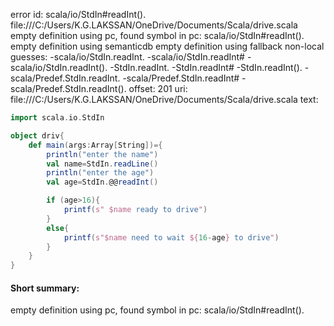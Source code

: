 error id: scala/io/StdIn#readInt().
file:///C:/Users/K.G.LAKSSAN/OneDrive/Documents/Scala/drive.scala
empty definition using pc, found symbol in pc: scala/io/StdIn#readInt().
empty definition using semanticdb
empty definition using fallback
non-local guesses:
	 -scala/io/StdIn.readInt.
	 -scala/io/StdIn.readInt#
	 -scala/io/StdIn.readInt().
	 -StdIn.readInt.
	 -StdIn.readInt#
	 -StdIn.readInt().
	 -scala/Predef.StdIn.readInt.
	 -scala/Predef.StdIn.readInt#
	 -scala/Predef.StdIn.readInt().
offset: 201
uri: file:///C:/Users/K.G.LAKSSAN/OneDrive/Documents/Scala/drive.scala
text:
```scala
import scala.io.StdIn

object driv{
    def main(args:Array[String])={
        println("enter the name")
        val name=StdIn.readLine()
        println("enter the age")
        val age=StdIn.@@readInt()

        if (age>16){
            printf(s" $name ready to drive")
        }
        else{
            printf(s"$name need to wait ${16-age} to drive")
        }
    }
}
```


#### Short summary: 

empty definition using pc, found symbol in pc: scala/io/StdIn#readInt().